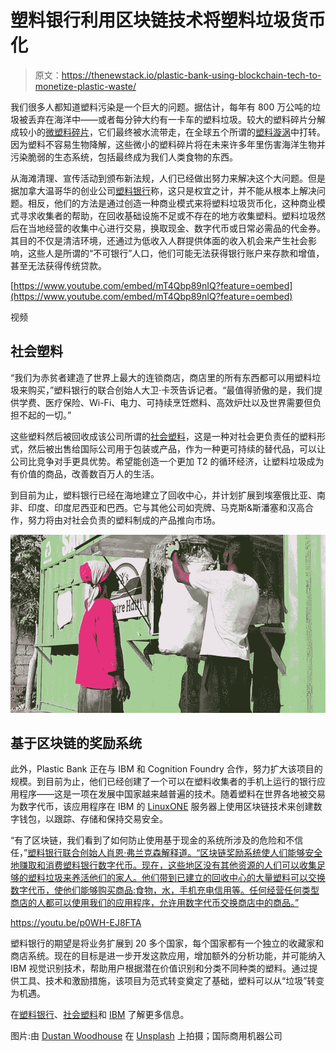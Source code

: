 # 塑料银行利用区块链技术将塑料垃圾货币化

> 原文：<https://thenewstack.io/plastic-bank-using-blockchain-tech-to-monetize-plastic-waste/>

我们很多人都知道塑料污染是一个巨大的问题。据估计，每年有 800 万公吨的垃圾被丢弃在海洋中——或者每分钟大约有一卡车的塑料垃圾。较大的塑料碎片分解成较小的[微塑料碎片](https://en.wikipedia.org/wiki/Microplastics)，它们最终被水流带走，在全球五个所谓的[塑料漩涡](https://en.wikipedia.org/wiki/Great_Pacific_garbage_patch)中打转。因为塑料不容易生物降解，这些微小的塑料碎片将在未来许多年里伤害海洋生物并污染脆弱的生态系统，包括最终成为我们人类食物的东西。

从海滩清理、宣传活动到颁布新法规，人们已经做出努力来解决这个大问题。但是据加拿大温哥华的创业公司[塑料银行](https://www.plasticbank.org/)称，这只是权宜之计，并不能从根本上解决问题。相反，他们的方法是通过创造一种商业模式来将塑料垃圾货币化，这种商业模式寻求收集者的帮助，在回收基础设施不足或不存在的地方收集塑料。塑料垃圾然后在当地经营的收集中心进行交易，换取现金、数字代币或日常必需品的代金券。其目的不仅是清洁环境，还通过为低收入人群提供体面的收入机会来产生社会影响，这些人是所谓的“不可银行”人口，他们可能无法获得银行账户来存款和增值，甚至无法获得传统贷款。

[https://www.youtube.com/embed/mT4Qbp89nIQ?feature=oembed](https://www.youtube.com/embed/mT4Qbp89nIQ?feature=oembed)

视频

## 社会塑料

“我们为赤贫者建造了世界上最大的连锁商店，商店里的所有东西都可以用塑料垃圾来购买，”塑料银行的联合创始人大卫·卡茨告诉记者。“最值得骄傲的是，我们提供学费、医疗保险、Wi-Fi、电力、可持续烹饪燃料、高效炉灶以及世界需要但负担不起的一切。”

这些塑料然后被回收成该公司所谓的[社会塑料](http://socialplastic.org/)，这是一种对社会更负责任的塑料形式，然后被出售给国际公司用于包装或产品，作为一种更可持续的替代品，可以让公司比竞争对手更具优势。希望能创造一个更加 T2 的循环经济，让塑料垃圾成为有价值的商品，改善数百万人的生活。

到目前为止，塑料银行已经在海地建立了回收中心，并计划扩展到埃塞俄比亚、南非、印度、印度尼西亚和巴西。它与其他公司如壳牌、马克斯&斯潘塞和汉高合作，努力将由对社会负责的塑料制成的产品推向市场。

![](img/8dea6fefd2571d3d8cbe1f7676ef86ae.png)

## 基于区块链的奖励系统

此外，Plastic Bank 正在与 IBM 和 Cognition Foundry 合作，努力扩大该项目的规模。到目前为止，他们已经创建了一个可以在塑料收集者的手机上运行的银行应用程序——这是一项在发展中国家越来越普遍的技术。随着塑料在世界各地被交易为数字代币，该应用程序在 IBM 的 [LinuxONE](https://www.ibm.com/it-infrastructure/linuxone) 服务器上使用区块链技术来创建数字钱包，以跟踪、存储和保持交易安全。

“有了区块链，我们看到了如何防止使用基于现金的系统所涉及的危险和不信任，”[塑料银行联合创始人肖恩·弗兰克森解释道。“区块链奖励系统使人们能够安全地赚取和消费塑料银行数字代币。现在，这些地区没有其他资源的人们可以收集足够的塑料垃圾来养活他们的家人。他们带到已建立的回收中心的大量塑料可以交换数字代币，使他们能够购买商品:食物，水，手机充电信用等。任何经营任何类型商店的人都可以使用我们的应用程序，允许用数字代币交换商店中的商品。”](https://www.ibm.com/blogs/systems/plastic-bank-deploys-blockchain-to-reduce-ocean-plastic/)

https://youtu.be/p0WH-EJ8FTA

塑料银行的期望是将业务扩展到 20 多个国家，每个国家都有一个独立的收藏家和商店系统。现在的目标是进一步开发这款应用，增加额外的分析功能，并可能纳入 IBM 视觉识别技术，帮助用户根据潜在价值识别和分类不同种类的塑料。通过提供工具、技术和激励措施，该项目为范式转变奠定了基础，塑料可以从“垃圾”转变为机遇。

在[塑料银行](https://www.plasticbank.org/)、[社会塑料](http://socialplastic.org/)和 [IBM](https://www.ibm.com/case-studies/plastic-bank) 了解更多信息。

图片:由 [Dustan Woodhouse](https://unsplash.com/photos/RUqoVelx59I?utm_source=unsplash&utm_medium=referral&utm_content=creditCopyText) 在 [Unsplash](https://unsplash.com/search/photos/plastic-trash?utm_source=unsplash&utm_medium=referral&utm_content=creditCopyText) 上拍摄；国际商用机器公司

<svg xmlns:xlink="http://www.w3.org/1999/xlink" viewBox="0 0 68 31" version="1.1"><title>Group</title> <desc>Created with Sketch.</desc></svg>